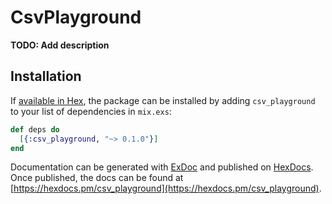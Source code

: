 # CsvPlayground

**TODO: Add description**

## Installation

If [available in Hex](https://hex.pm/docs/publish), the package can be installed
by adding `csv_playground` to your list of dependencies in `mix.exs`:

```elixir
def deps do
  [{:csv_playground, "~> 0.1.0"}]
end
```

Documentation can be generated with [ExDoc](https://github.com/elixir-lang/ex_doc)
and published on [HexDocs](https://hexdocs.pm). Once published, the docs can
be found at [https://hexdocs.pm/csv_playground](https://hexdocs.pm/csv_playground).


